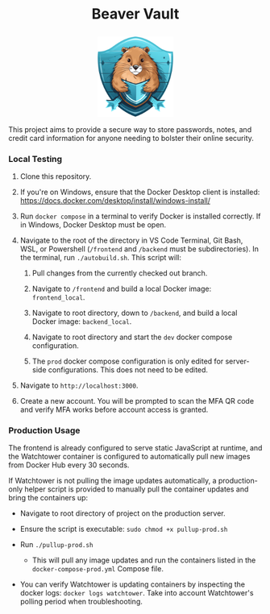 <h1><p align="center"> Beaver Vault </p></h1>

<p align="center">
  <img src="frontend/src/imgs/beaver_logo.png" width="150">
</p>

This project aims to provide a secure way to store passwords, notes, and credit card information for anyone needing to bolster their online security.

### Local Testing

1. Clone this repository.

2. If you're on Windows, ensure that the Docker Desktop client is installed:
https://docs.docker.com/desktop/install/windows-install/

3. Run `docker compose` in a terminal to verify Docker is installed correctly. If in Windows, Docker Desktop must be open.

4. Navigate to the root of the directory in VS Code Terminal, Git Bash, WSL, or Powershell (`/frontend` and `/backend` must be subdirectories). In the terminal, run `./autobuild.sh`. This script will:
    1. Pull changes from the currently checked out branch.

    2. Navigate to `/frontend` and build a local Docker image: `frontend_local`.

    3. Navigate to root directory, down to `/backend`, and build a local Docker image: `backend_local`.

    4. Navigate to root directory and start the `dev` docker compose configuration.

    5. The `prod` docker compose configuration is only edited for server-side configurations. This does not need to be edited.

5. Navigate to `http://localhost:3000`.

6. Create a new account. You will be prompted to scan the MFA QR code and verify MFA works before account access is granted.


### Production Usage

The frontend is already configured to serve static JavaScript at runtime, and the Watchtower container is configured to automatically pull new images from Docker Hub every 30 seconds.

If Watchtower is not pulling the image updates automatically, a production-only helper script is provided to manually pull the container updates and bring the containers up:

  - Navigate to root directory of project on the production server.
  - Ensure the script is executable: `sudo chmod +x pullup-prod.sh`
  - Run `./pullup-prod.sh`

    - This will pull any image updates and run the containers listed in the `docker-compose-prod.yml` Compose file.

  - You can verify Watchtower is updating containers by inspecting the docker logs: `docker logs watchtower`. Take into account Watchtower's polling period when troubleshooting.